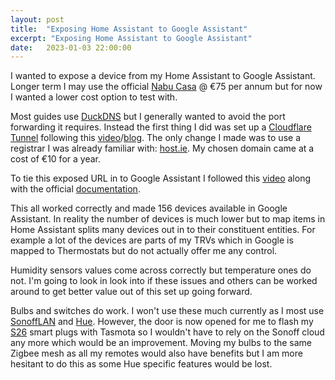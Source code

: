 ```yaml
---
layout: post
title:  "Exposing Home Assistant to Google Assistant"
excerpt: "Exposing Home Assistant to Google Assistant"
date:   2023-01-03 22:00:00
---
```


I wanted to expose a device from my Home Assistant to Google Assistant. Longer term I may use the official [Nabu Casa](https://www.nabucasa.com/) @ €75 per annum but for now I wanted a lower cost option to test with.

Most guides use [DuckDNS](https://www.duckdns.org/) but I generally wanted to avoid the port forwarding it requires.
Instead the first thing I did was set up a [Cloudflare Tunnel](https://www.cloudflare.com/products/tunnel/) following this [video](https://www.youtube.com/watch?v=xXAwT9N-7Hw)/[blog](https://everythingsmarthome.co.uk/free-remote-access-for-home-assistant-with-cloudlfare/). The only change I made was to use a registrar I was already familiar with: [host.ie](https://www.host.ie/). My chosen domain came at a cost of €10 for a year.

To tie this exposed URL in to Google Assistant I followed this [video](https://www.youtube.com/watch?v=a423xLw0M3w) along with the official [documentation](https://www.home-assistant.io/integrations/google_assistant/).

This all worked correctly and made 156 devices available in Google Assistant. In reality the number of devices is much lower but to map items in Home Assistant splits many devices out in to their constituent entities. For example a lot of the devices are parts of my TRVs which in Google is mapped to Thermostats but do not actually offer me any control.

Humidity sensors values come across correctly but temperature ones do not. I'm going to look in look into if these issues and others can be worked around to get better value out of this set up going forward.

Bulbs and switches do work. I won't use these much currently as I most use [SonoffLAN](https://github.com/AlexxIT/SonoffLAN) and [Hue](https://www.home-assistant.io/integrations/hue/). However, the door is now opened for me to flash my [S26](https://tasmota.github.io/docs/devices/Sonoff-S26-Smart-Socket/) smart plugs with Tasmota so I wouldn't have to rely on the Sonoff cloud any more which would be an improvement. Moving my bulbs to the same Zigbee mesh as all my remotes would also have benefits but I am more hesitant to do this as some Hue specific features would be lost.
